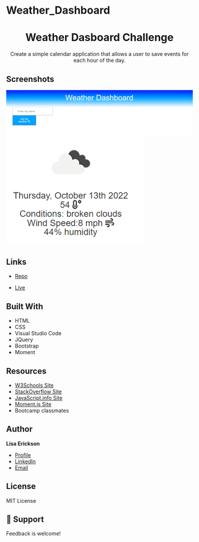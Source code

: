 # Weather_Dashboard

<h1 align="center"> Weather Dasboard Challenge</h1>

<p align="center">Create a simple calendar application that allows a user to save events for each hour of the day.</p>

## Screenshots 
<img src="./assets/Weather Dashboard.PNG"></img>
<img src="./assets/Weather Data.PNG"></img>

## Links

- [Repo](https://github.com/lisaericksoncoding/Weather_Dashboard "Weather Dashboard Repo")

- [Live](https://lisaericksoncoding.github.io/Weather_Dashboard "Live View")

## Built With

- HTML
- CSS
- Visual Studio Code
- JQuery
- Bootstrap
- Moment

## Resources

- [W3Schools Site](https://www.w3schools.com "W3Schools")
- [StackOverflow Site](https://stackoverflow.com/ "Stack Overflow")
- [JavaScript.info Site](https://javascript.info/ "JavaScript.info")
- [Moment.js Site](https://momentjs.com/ "Moment.js")
- Bootcamp classmates

## Author

**Lisa Erickson**

- [Profile](https://github.com/lisaericksoncoding "Lisa Erickson")
- [LinkedIn](https://www.linkedin.com/in/lisalerickson/ "Lisa Erickson")
- [Email](mailto:erickson.l.lisa@gmail.com?subject=Feedback "Feedback")

## License
MIT License 

## 🤝 Support

Feedback is welcome!